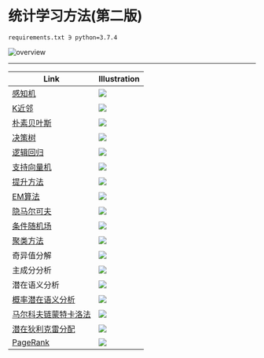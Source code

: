 # 统计学习方法(第二版)

    requirements.txt ∋ python=3.7.4

![overview](gif/merge.gif)

---
| Link                                                                             | Illustration                         |
| -------------------------------------------------------------------------------- | ------------------------------------ |
| [感知机](https://zhen8838.github.io/2020/05/19/statis-learn-cp1/)                | ![](gif/Perceptron.gif)              |
| [K近邻](https://zhen8838.github.io/2020/05/24/statis-learn-cp2/)                 | ![](gif/KNN.gif)                     |
| [朴素贝叶斯](https://zhen8838.github.io/2020/05/24/statis-learn-cp3/)            | ![](gif/NaiveBayes.gif)              |
| [决策树](https://zhen8838.github.io/2020/05/27/statis-learn-cp4/)                | ![](gif/DecisionTree.gif)            |
| [逻辑回归](https://zhen8838.github.io/2020/05/30/statis-learn-cp5/)              | ![](gif/LogisticReression.gif)       |
| [支持向量机](https://zhen8838.github.io/2020/06/01/statis-learn-cp6/)            | ![](gif/SVM.gif)                     |
| [提升方法](https://zhen8838.github.io/2020/06/06/statis-learn-cp7/)              | ![](gif/Adaboost.gif)                |
| [EM算法](https://zhen8838.github.io/2020/06/07/statis-learn-cp8/)                | ![](gif/ExpectationMaximization.gif) |
| [隐马尔可夫](https://zhen8838.github.io/2020/06/10/statis-learn-cp9/)            | ![](gif/HMM_viterbi.gif)             |
| [条件随机场](https://zhen8838.github.io/2020/06/13/statis-learn-cp10/)           | ![](gif/crf.gif)                     |
| [聚类方法](https://zhen8838.github.io/2020/06/16/statis-learn-cp11/)             | ![](gif/Kmeans.gif)                  |
| 奇异值分解                                                                       | ![](gif/SVD.gif)                     |
| 主成分分析                                                                       | ![](gif/PCA.gif)                     |
| 潜在语义分析                                                                     | ![](gif/LSA.png)                     |
| [概率潜在语义分析](https://zhen8838.github.io/2020/07/21/statis-learn-cp15/)     | ![](gif/PLSA.gif)                    |
| [马尔科夫链蒙特卡洛法](https://zhen8838.github.io/2020/07/28/statis-learn-cp16/) | ![](gif/MCMC.gif)                    |
| [潜在狄利克雷分配](https://zhen8838.github.io/2020/08/04/statis-learn-cp17/)     | ![](gif/LDA.gif)                     |
| [PageRank](https://zhen8838.github.io/2020/08/10/statis-learn-cp18/)             | ![](gif/PageRank.gif)                |
